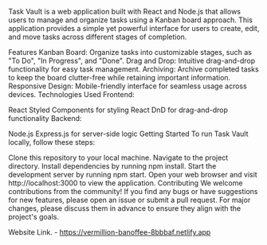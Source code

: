 Task Vault is a web application built with React and Node.js that allows users to manage and organize tasks using a Kanban board approach. This application provides a simple yet powerful interface for users to create, edit, and move tasks across different stages of completion.

Features
Kanban Board: Organize tasks into customizable stages, such as "To Do", "In Progress", and "Done".
Drag and Drop: Intuitive drag-and-drop functionality for easy task management.
Archiving: Archive completed tasks to keep the board clutter-free while retaining important information.
Responsive Design: Mobile-friendly interface for seamless usage across devices.
Technologies Used
Frontend:

React
Styled Components for styling
React DnD for drag-and-drop functionality
Backend:

Node.js
Express.js for server-side logic
Getting Started
To run Task Vault locally, follow these steps:

Clone this repository to your local machine.
Navigate to the project directory.
Install dependencies by running npm install.
Start the development server by running npm start.
Open your web browser and visit http://localhost:3000 to view the application.
Contributing
We welcome contributions from the community! If you find any bugs or have suggestions for new features, please open an issue or submit a pull request. For major changes, please discuss them in advance to ensure they align with the project's goals.



Website Link. - https://vermillion-banoffee-8bbbaf.netlify.app
